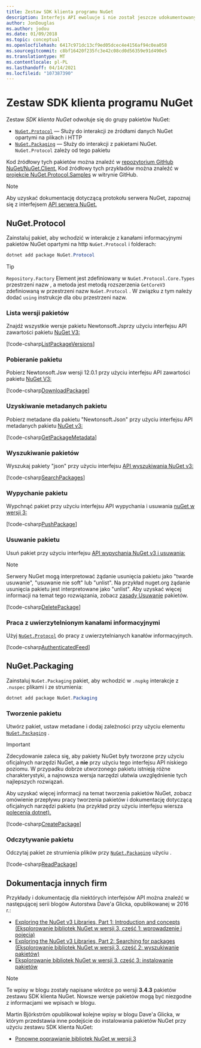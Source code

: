 ```yaml
---
title: Zestaw SDK klienta programu NuGet
description: Interfejs API ewoluuje i nie został jeszcze udokumentowany, ale przykłady są dostępne na blogu Dave'a Glicka.
author: JonDouglas
ms.author: jodou
ms.date: 01/09/2018
ms.topic: conceptual
ms.openlocfilehash: 6417c971dc13cf9ed05dcec4e4156af94c0ea058
ms.sourcegitcommit: c8bf16420f235fc3e42c08cd0d56359e91d490e5
ms.translationtype: MT
ms.contentlocale: pl-PL
ms.lasthandoff: 04/14/2021
ms.locfileid: "107387390"
---
```

# <a name="nuget-client-sdk"></a>Zestaw SDK klienta programu NuGet

Zestaw *SDK klienta NuGet* odwołuje się do grupy pakietów NuGet:

* [`NuGet.Protocol`](https://www.nuget.org/packages/NuGet.Protocol) — Służy do interakcji ze źródłami danych NuGet opartymi na plikach i HTTP
* [`NuGet.Packaging`](https://www.nuget.org/packages/NuGet.Packaging) — Służy do interakcji z pakietami NuGet. `NuGet.Protocol` zależy od tego pakietu

Kod źródłowy tych pakietów można znaleźć w [repozytorium GitHub NuGet/NuGet.Client.](https://github.com/NuGet/NuGet.Client)
Kod źródłowy tych przykładów można znaleźć w [projekcie NuGet.Protocol.Samples](https://github.com/NuGet/Samples/tree/main/NuGetProtocolSamples) w witrynie GitHub.

> [!Note]
> Aby uzyskać dokumentację dotyczącą protokołu serwera NuGet, zapoznaj się z interfejsem [API serwera NuGet.](~/api/overview.md)

## <a name="nugetprotocol"></a>NuGet.Protocol

Zainstaluj pakiet, aby wchodzić w interakcje z kanałami informacyjnymi pakietów NuGet opartymi na http `NuGet.Protocol` i folderach:

```ps1
dotnet add package NuGet.Protocol
```

> [!Tip]
> `Repository.Factory` Element jest zdefiniowany w `NuGet.Protocol.Core.Types` przestrzeni nazw , a metoda jest metodą rozszerzenia `GetCoreV3` zdefiniowaną w przestrzeni nazw `NuGet.Protocol` . W związku z tym należy dodać `using` instrukcje dla obu przestrzeni nazw.

### <a name="list-package-versions"></a>Lista wersji pakietów

Znajdź wszystkie wersje pakietu Newtonsoft.Jsprzy użyciu interfejsu API zawartości pakietu [NuGet V3:](../api/package-base-address-resource.md#enumerate-package-versions)

[!code-csharp[ListPackageVersions](~/../nuget-samples/NuGetProtocolSamples/Program.cs?name=ListPackageVersions)]

### <a name="download-a-package"></a>Pobieranie pakietu

Pobierz Newtonsoft.Jsw wersji 12.0.1 przy użyciu interfejsu API zawartości pakietu [NuGet V3:](../api/package-base-address-resource.md)

[!code-csharp[DownloadPackage](~/../nuget-samples/NuGetProtocolSamples/Program.cs?name=DownloadPackage)]

### <a name="get-package-metadata"></a>Uzyskiwanie metadanych pakietu

Pobierz metadane dla pakietu "Newtonsoft.Json" przy użyciu interfejsu API metadanych pakietu [NuGet v3:](../api/registration-base-url-resource.md)

[!code-csharp[GetPackageMetadata](~/../nuget-samples/NuGetProtocolSamples/Program.cs?name=GetPackageMetadata)]

### <a name="search-packages"></a>Wyszukiwanie pakietów

Wyszukaj pakiety "json" przy użyciu interfejsu [API wyszukiwania NuGet v3:](../api/search-query-service-resource.md)

[!code-csharp[SearchPackages](~/../nuget-samples/NuGetProtocolSamples/Program.cs?name=SearchPackages)]

### <a name="push-a-package"></a>Wypychanie pakietu

Wypchnąć pakiet przy użyciu interfejsu API wypychania i usuwania [nuGet w wersji 3:](../api/package-publish-resource.md)

[!code-csharp[PushPackage](~/../nuget-samples/NuGetProtocolSamples/Program.cs?name=PushPackage)]

### <a name="delete-a-package"></a>Usuwanie pakietu

Usuń pakiet przy użyciu interfejsu [API wypychania NuGet v3 i usuwania:](../api/package-publish-resource.md)

> [!Note]
> Serwery NuGet mogą interpretować żądanie usunięcia pakietu jako "twarde usuwanie", "usuwanie nie soft" lub "unlist".
> Na przykład nuget.org żądanie usunięcia pakietu jest interpretowane jako "unlist". Aby uzyskać więcej informacji na temat tego rozwiązania, zobacz [zasady Usuwanie](../nuget-org/policies/deleting-packages.md) pakietów.

[!code-csharp[DeletePackage](~/../nuget-samples/NuGetProtocolSamples/Program.cs?name=DeletePackage)]

### <a name="work-with-authenticated-feeds"></a>Praca z uwierzytelnionym kanałami informacyjnymi

Użyj [`NuGet.Protocol`](https://www.nuget.org/packages/NuGet.Protocol) do pracy z uwierzytelnianych kanałów informacyjnych.

[!code-csharp[AuthenticatedFeed](~/../nuget-samples/NuGetProtocolSamples/Program.cs?name=AuthenticatedFeed)]

## <a name="nugetpackaging"></a>NuGet.Packaging

Zainstaluj `NuGet.Packaging` pakiet, aby wchodzić w `.nupkg` interakcje z `.nuspec` plikami i ze strumienia:

```ps1
dotnet add package NuGet.Packaging
```

### <a name="create-a-package"></a>Tworzenie pakietu

Utwórz pakiet, ustaw metadane i dodaj zależności przy użyciu elementu [`NuGet.Packaging`](https://www.nuget.org/packages/NuGet.Packaging) .

> [!IMPORTANT]
> Zdecydowanie zaleca się, aby pakiety NuGet były tworzone przy użyciu oficjalnych narzędzi NuGet, a **nie** przy użyciu tego interfejsu API niskiego poziomu. W przypadku dobrze utworzonego pakietu istnieją różne charakterystyki, a najnowsza wersja narzędzi ułatwia uwzględnienie tych najlepszych rozwiązań.
> 
> Aby uzyskać więcej informacji na temat tworzenia [](../create-packages/overview-and-workflow.md) pakietów NuGet, zobacz omówienie przepływu pracy tworzenia pakietów i dokumentację dotyczącą oficjalnych narzędzi pakietu (na przykład przy użyciu interfejsu wiersza [polecenia dotnet).](../create-packages/creating-a-package-dotnet-cli.md)

[!code-csharp[CreatePackage](~/../nuget-samples/NuGetProtocolSamples/Program.cs?name=CreatePackage)]

### <a name="read-a-package"></a>Odczytywanie pakietu

Odczytaj pakiet ze strumienia plików przy [`NuGet.Packaging`](https://www.nuget.org/packages/NuGet.Packaging) użyciu .

[!code-csharp[ReadPackage](~/../nuget-samples/NuGetProtocolSamples/Program.cs?name=ReadPackage)]

## <a name="third-party-documentation"></a>Dokumentacja innych firm

Przykłady i dokumentację dla niektórych interfejsów API można znaleźć w następującej serii blogów Autorstwa Dave'a Glicka, opublikowanej w 2016 r.:

- [Exploring the NuGet v3 Libraries, Part 1: Introduction and concepts (Eksplorowanie bibliotek NuGet w wersji 3, część 1: wprowadzenie i pojęcia)](http://daveaglick.com/posts/exploring-the-nuget-v3-libraries-part-1)
- [Exploring the NuGet v3 Libraries, Part 2: Searching for packages (Eksplorowanie bibliotek NuGet w wersji 3, część 2: wyszukiwanie pakietów)](http://daveaglick.com/posts/exploring-the-nuget-v3-libraries-part-2)
- [Eksplorowanie bibliotek NuGet w wersji 3, część 3: instalowanie pakietów](http://daveaglick.com/posts/exploring-the-nuget-v3-libraries-part-3)

> [!Note]
> Te wpisy w blogu zostały napisane wkrótce po wersji **3.4.3** pakietów zestawu SDK klienta NuGet.
> Nowsze wersje pakietów mogą być niezgodne z informacjami we wpisach w blogu.

Martin Björkström opublikował kolejne wpisy w blogu Dave'a Glicka, w którym przedstawia inne podejście do instalowania pakietów NuGet przy użyciu zestawu SDK klienta NuGet:

- [Ponowne poprawianie bibliotek NuGet w wersji 3](https://martinbjorkstrom.com/posts/2018-09-19-revisiting-nuget-client-libraries)
